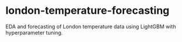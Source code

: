# london-temperature-forecasting

EDA and forecasting of London temperature data using LightGBM with hyperparameter tuning.